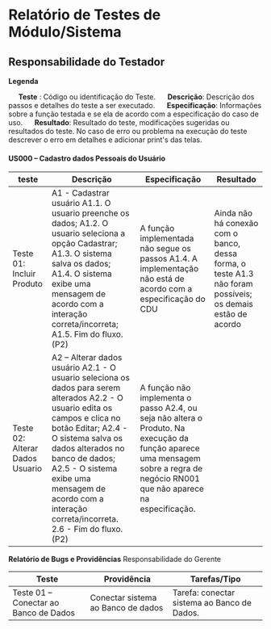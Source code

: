 # Relatório de Testes de Módulo/Sistema
## Responsabilidade do Testador

**Legenda**  

&nbsp;&nbsp;&nbsp;&nbsp;&nbsp;**Teste** : Código ou identificação do Teste.
&nbsp;&nbsp;&nbsp;&nbsp;&nbsp;**Descrição**: Descrição dos passos e detalhes do teste a ser executado.
&nbsp;&nbsp;&nbsp;&nbsp;&nbsp;**Especificação**: Informações sobre a função testada e se ela de acordo com a especificação do caso de uso.
&nbsp;&nbsp;&nbsp;&nbsp;&nbsp;**Resultado**: Resultado do teste, modificações sugeridas ou resultados do teste. No caso de erro ou problema na execução do teste descrever o erro em detalhes e adicionar print's das telas.

#### US000 – Cadastro dados Pessoais do Usuário  
|  teste | Descrição  |  Especificação | Resultado |
|---|---|---|---|
| Teste 01: Incluir Produto  | A1 - Cadastrar usuário	A1.1. O usuario preenche os dados; A1.2. O usuario seleciona a opção Cadastrar; A1.3. O sistema salva os dados; A1.4. O sistema exibe uma mensagem de acordo com a interação correta/incorreta; A1.5. Fim do fluxo. (P2)|A função implementada não segue os passos A1.4. A implementação não está de acordo com a especificação do CDU|Ainda não há conexão com o banco, dessa forma, o teste A1.3 não foram possíveis; os demais estão de acordo |
| Teste 02: Alterar Dados Usuario  |A2 – Alterar dados usuário A2.1 - O usuario seleciona os dados para serem alterados A2.2 - O usuario edita os campos e clica no botão Editar; A2.4 - O sistema salva os 	dados alterados no banco de dados; A2.5 - O sistema exibe uma mensagem de acordo com a interação correta/incorreta. 2.6 - Fim do fluxo. (P2)| A função não implementa o passo A2.4, ou seja não altera o Produto. Na execução da função aparece uma mensagem sobre a regra de negócio RN001 que não aparece na especificação.| |

**Relatório de Bugs e Providências**
Responsabilidade do Gerente

| Teste | Providência  |  Tarefas/Tipo | 
|---|---|---|
| Teste 01 – Conectar ao Banco de Dados	  | Conectar sistema ao Banco de dados  | Tarefa: conectar sistema ao Banco de Dados.  | 
